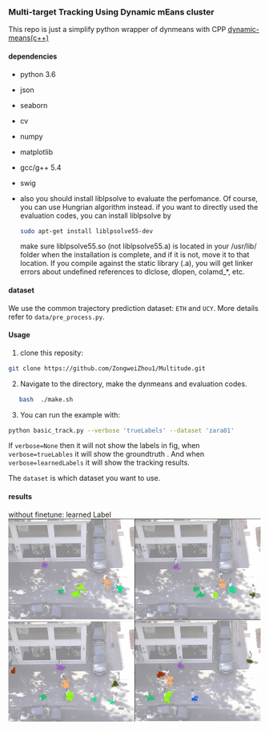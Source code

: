 ### Multi-target Tracking Using Dynamic mEans cluster
This repo is just a simplify python wrapper of dynmeans with CPP [dynamic-means(c++)](https://github.com/trevorcampbell/dynamic-means)

#### dependencies
- python 3.6
- json
- seaborn
- cv
- numpy
- matplotlib

- gcc/g++ 5.4
- swig
- also you should install liblpsolve to evaluate the perfomance. Of course, you can use Hungrian algorithm instead.
  if you want to directly used the evaluation codes, you can install liblpsolve by
  ```sh
  sudo apt-get install liblpsolve55-dev
    ```
    make sure liblpsolve55.so (not liblpsolve55.a) is located in your /usr/lib/ folder when the installation is 
    complete, and if it is not, move it to that location. If you compile against the static library (.a), 
    you will get linker errors about undefined references to dlclose, dlopen, colamd_*, etc.

#### dataset
We use the common trajectory prediction dataset: `ETH` and `UCY`. More details refer to `data/pre_process.py`.

#### Usage 
1. clone this reposity:
```sh
git clone https://github.com/ZongweiZhou1/Multitude.git
```

2. Navigate to the directory, make the dynmeans and evaluation codes.
```sh
   bash  ./make.sh
```

3. You can run the example with:
```sh
python basic_track.py --verbose 'trueLabels' --dataset 'zara01'
```
If `verbose=None` then it will not show the labels in fig, when `verbose=trueLables` it will show the groundtruth
. And when `verbose=learnedLabels` it will show the tracking results.

The `dataset` is which dataset you want to use.

#### results
without finetune:
learned Label
![learned_label](figs/multitude.png)